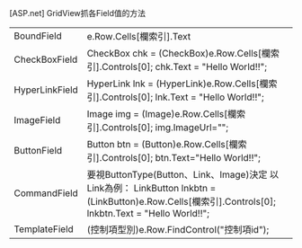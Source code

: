 [ASP.net] GridView抓各Field值的方法

|      |                                      |
| -------------- | ------------------------------------------------------------ |
| BoundField  |e.Row.Cells[欄索引].Text |
| CheckBoxField  | CheckBox chk = (CheckBox)e.Row.Cells[欄索引].Controls[0];                 chk.Text = "Hello World!!"; |
| HyperLinkField | HyperLink lnk = (HyperLink)e.Row.Cells[欄索引].Controls[0];                  lnk.Text = "Hello World!!"; |
| ImageField     | Image img = (Image)e.Row.Cells[欄索引].Controls[0];            img.ImageUrl=""; |
| ButtonField    | Button btn = (Button)e.Row.Cells[欄索引].Controls[0];            btn.Text="Hello World!!"; |
| CommandField   | 要視ButtonType(Button、Link、Image)決定 以Link為例： LinkButton lnkbtn = (LinkButton)e.Row.Cells[欄索引].Controls[0];                 lnkbtn.Text = "Hello World!!"; |
| TemplateField  | (控制項型別)e.Row.FindControl("控制項id");                   |

